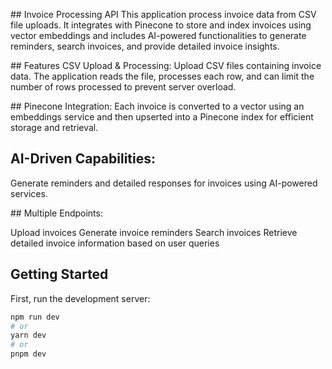 ## Invoice Processing API
This application process invoice data from CSV file uploads. It integrates with Pinecone to store and index invoices using vector embeddings and includes AI-powered functionalities to generate reminders, search invoices, and provide detailed invoice insights.

## Features
CSV Upload & Processing:
Upload CSV files containing invoice data. The application reads the file, processes each row, and can limit the number of rows processed to prevent server overload.

## Pinecone Integration:
Each invoice is converted to a vector using an embeddings service and then upserted into a Pinecone index for efficient storage and retrieval.

## AI-Driven Capabilities:

Generate reminders and detailed responses for invoices using AI-powered services.

## Multiple Endpoints:

Upload invoices
Generate invoice reminders
Search invoices
Retrieve detailed invoice information based on user queries

## Getting Started

First, run the development server:

```bash
npm run dev
# or
yarn dev
# or
pnpm dev
```
